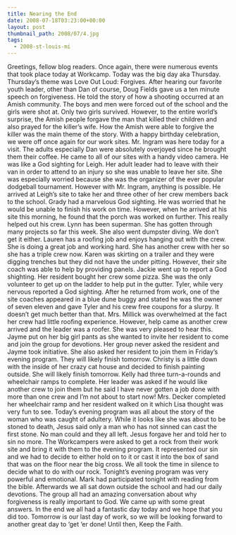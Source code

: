 ```yaml
---
title: Nearing the End
date: 2008-07-18T03:23:00+00:00
layout: post
thumbnail_path: 2008/07/4.jpg
tags:
  - 2008-st-louis-mi
---
```

Greetings, fellow blog readers. Once again, there were numerous events that took place today at Workcamp. Today was the big day aka Thursday. Thursday&#8217;s theme was Love Out Loud: Forgives. After hearing our favorite youth leader, other than Dan of course, Doug Fields gave us a ten minute speech on forgiveness. He told the story of how a shooting occurred at an Amish community. The boys and men were forced out of the school and the girls were shot at. Only two girls survived. However, to the entire world&#8217;s surprise, the Amish people forgave the man that killed their children and also prayed for the killer&#8217;s wife. How the Amish were able to forgive the killer was the main theme of the story. With a happy birthday celebration, we were off once again for our work sites. Mr. Ingram was here today for a visit. The adults especially Dan were absolutely overjoyed since he brought them their coffee. He came to all of our sites with a handy video camera. He was like a God sighting for Leigh. Her adult leader had to leave with their van in order to attend to an injury so she was unable to leave her site. She was especially worried because she was the organizer of the ever popular dodgeball tournament. However with Mr. Ingram, anything is possible. He arrived at Leigh&#8217;s site to take her and three other of her crew members back to the school. Grady had a marvelous God sighting. He was worried that he would be unable to finish his work on time. However, when he arrived at his site this morning, he found that the porch was worked on further. This really helped out his crew. Lynn has been superman. She has gotten through many projects so far this week. She also went dumpster diving. We don&#8217;t get it either. Lauren has a roofing job and enjoys hanging out with the crew. She is doing a great job and working hard. She has another crew with her so she has a triple crew now. Karen was skirting on a trailer and they were digging trenches but they did not have the under pitting. However, their site coach was able to help by providing panels. Jackie went up to report a God shighting. Her resident bought her crew some pizza. She was the only volunteer to get up on the ladder to help put in the gutter. Tyler, while very nervous reported a God sighting. After he returned from work, one of the site coaches appeared in a blue dune buggy and stated he was the owner of seven eleven and gave Tyler and his crew free coupons for a slurpy. It doesn&#8217;t get much better than that. Mrs. Millick was overwhelmed at the fact her crew had little roofing experience. However, help came as another crew arrived and the leader was a roofer. She was very pleased to hear this. Jayme put on her big girl pants as she wanted to invite her resident to come and join the group for devotions. Her group never asked the resident and Jayme took initiative. She also asked her resident to join them in Friday&#8217;s evening program. They will likely finish tomorrow. Christy is a little down with the inside of her crazy cat house and decided to finish painting outside. She will likely finish tomorrow. Kelly had three turn-a-rounds and wheelchair ramps to complete. Her leader was asked if he would like another crew to join them but he said I have never gotten a job done with more than one crew and I&#8217;m not about to start now! Mrs. Decker completed her wheelchair ramp and her resident walked on it which Lisa thought was very fun to see. Today&#8217;s evening program was all about the story of the woman who was caught of adultery. While it looks like she was about to be stoned to death, Jesus said only a man who has not sinned can cast the first stone. No man could and they all left. Jesus forgave her and told her to sin no more. The Workcampers were asked to get a rock from their work site and bring it with them to the evening program. It represented our sin and we had to decide to either hold on to it or cast it into the box of sand that was on the floor near the big cross. We all took the time in silence to decide what to do with our rock. Tonight&#8217;s evening program was very powerful and emotional. Mark had participated tonight with reading from the bible. Afterwards we all sat down outside the school and had our daily devotions. The group all had an amazing conversation about why forgiveness is really important to God. We came up with some great answers. In the end we all had a fantastic day today and we hope that you did too. Tomorrow is our last day of work, so we will be looking forward to another great day to &#8216;get &#8216;er done! Until then, Keep the Faith.